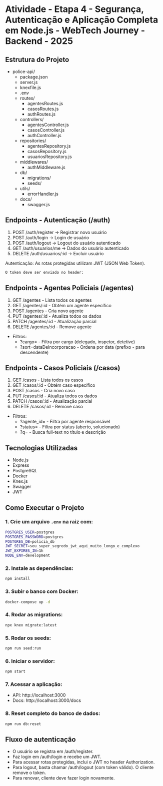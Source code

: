 # Atividade - Etapa 4 - Segurança, Autenticação e Aplicação Completa em Node.js - WebTech Journey - Backend - 2025

## Estrutura do Projeto
  - police-api/
    - package.json
    - server.js
    - knexfile.js
    - .env
    - routes/
      - agentesRoutes.js 
      - casosRoutes.js
      - authRoutes.js
    - controllers/
      - agentesController.js 
      - casosController.js
      - authController.js
    - repositories/
      - agentesRepository.js
      - casosRepository.js
      - usuariosRepository.js
    - middlewares/
      - authMiddleware.js
    - db/
      - migrations/
      - seeds/
    - utils/
      - errorHandler.js
    - docs/
      - swagger.js

## Endpoints - Autenticação (/auth)
1. POST /auth/register → Registrar novo usuário
2. POST /auth/login → Login de usuário
3. POST /auth/logout → Logout do usuário autenticado
4. GET /auth/usuarios/me → Dados do usuário autenticado
5. DELETE /auth/usuarios/:id → Excluir usuário

Autenticação:
As rotas protegidas utilizam JWT (JSON Web Token).
```bash
O token deve ser enviado no header:
```

## Endpoints - Agentes Policiais (/agentes)
1. GET    /agentes          - Lista todos os agentes
2. GET    /agentes/:id      - Obtém um agente específico
3. POST   /agentes          - Cria novo agente
4. PUT    /agentes/:id      - Atualiza todos os dados
5. PATCH  /agentes/:id      - Atualização parcial
6. DELETE /agentes/:id      - Remove agente

- Filtros:
  - ?cargo= - Filtra por cargo (delegado, inspetor, detetive)
  - ?sort=dataDeIncorporacao - Ordena por data (prefixo - para descendente)

## Endpoints - Casos Policiais (/casos)
1. GET    /casos            - Lista todos os casos
2. GET    /casos/:id        - Obtém caso específico
3. POST   /casos            - Cria novo caso
4. PUT    /casos/:id        - Atualiza todos os dados
5. PATCH  /casos/:id        - Atualização parcial
6. DELETE /casos/:id        - Remove caso

- Filtros:
  - ?agente_id= - Filtra por agente responsável
  - ?status= - Filtra por status (aberto, solucionado)
  - ?q= - Busca full-text no título e descrição

## Tecnologias Utilizadas
- Node.js  
- Express  
- PostgreSQL  
- Docker 
- Knex.js 
- Swagger
- JWT

## Como Executar o Projeto
### 1. Crie um arquivo `.env` na raiz com:
```bash
POSTGRES_USER=postgres
POSTGRES_PASSWORD=postgres
POSTGRES_DB=policia_db
JWT_SECRET=seu_super_segredo_jwt_aqui_muito_longo_e_complexo
JWT_EXPIRES_IN=1h
NODE_ENV=development
```

### 2. Instale as dependências:
```bash
npm install
```

### 3. Subir o banco com Docker:
```bash
docker-compose up -d
```

### 4. Rodar as migrations:
```bash
npx knex migrate:latest
```

### 5. Rodar os seeds:
```bash
npm run seed:run
```

### 6. Iniciar o servidor:
```bash
npm start
```

### 7. Acessar a aplicação:
- API: http://localhost:3000
- Docs: http://localhost:3000/docs

### 8.  Reset completo do banco de dados:
```bash
npm run db:reset
```

## Fluxo de autenticação

- O usuário se registra em /auth/register.
- Faz login em /auth/login e recebe um JWT.
- Para acessar rotas protegidas, inclui o JWT no header Authorization.
- Para logout, basta chamar /auth/logout (com token válido). O cliente remove o token.
- Para renovar, cliente deve fazer login novamente.